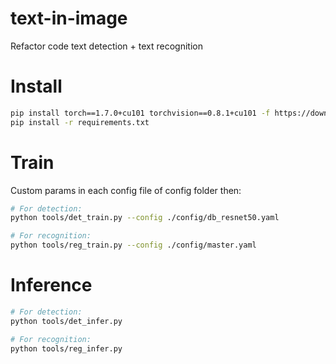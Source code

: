 # text-in-image
Refactor code text detection + text recognition
# Install
```bash
pip install torch==1.7.0+cu101 torchvision==0.8.1+cu101 -f https://download.pytorch.org/whl/torch_stable.html
pip install -r requirements.txt
```
# Train
Custom params in each config file of config folder then:
```bash
# For detection:
python tools/det_train.py --config ./config/db_resnet50.yaml

# For recognition:
python tools/reg_train.py --config ./config/master.yaml
```

# Inference
```bash
# For detection:
python tools/det_infer.py

# For recognition:
python tools/reg_infer.py
```


